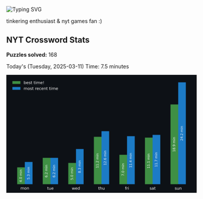 ![Typing SVG](https://readme-typing-svg.demolab.com?font=Fira+Code&size=16&pause=700&color=FFFFFF&width=435&lines=hi+i'm+aimee!;nice+to+see+you+here!)

tinkering enthusiast & nyt games fan :)
<!-- START NYT-STATS -->
## NYT Crossword Stats
**Puzzles solved:** 168

Today's (Tuesday, 2025-03-11) Time: 7.5 minutes


![Solve Times](./nyt_stats_graph.png)
<!-- END NYT-STATS -->
